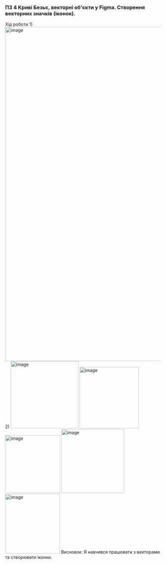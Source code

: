 ### ПЗ 4  Криві Безьє, векторні об'єкти  у Figma. Створення векторних значків (іконок).
Хід роботи
1) 
<img width="1920" height="1080" alt="image" src="https://github.com/user-attachments/assets/918d5c1e-191f-43e6-8a9f-ef63230c4a7f" />
2)
<img width="219" height="217" alt="image" src="https://github.com/user-attachments/assets/59a512ce-612b-4ced-99a8-7930b71df547" />
<img width="192" height="198" alt="image" src="https://github.com/user-attachments/assets/707da145-a927-4d28-aeeb-99794bca65d9" />
<img width="178" height="187" alt="image" src="https://github.com/user-attachments/assets/b0a9ded5-d1e8-48c2-9f5b-53a022d2d293" />
<img width="203" height="206" alt="image" src="https://github.com/user-attachments/assets/58a902e1-15fd-492c-aa36-6fbabd23e93c" />
<img width="177" height="193" alt="image" src="https://github.com/user-attachments/assets/a7bafbf2-a83a-4b86-921f-d3692e205255" />
Висновок: Я навчився працювати з векторами та створювати іконки.
